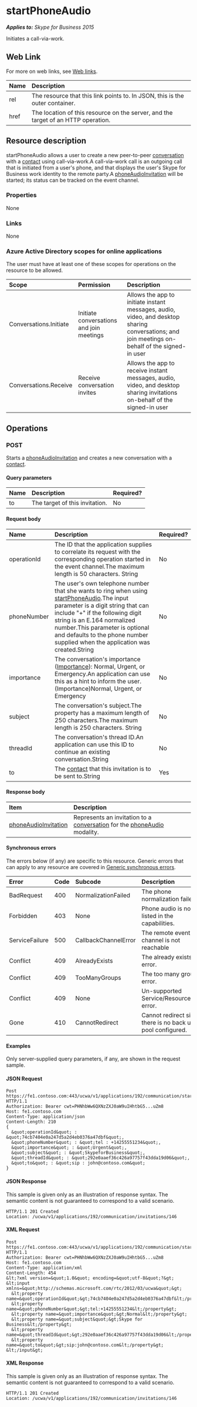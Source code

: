 # startPhoneAudio

 _**Applies to:** Skype for Business 2015_


Initiates a call-via-work.


## Web Link
<a name = "sectionSection0"> </a>


For more on web links, see [Web links](WebLinks.md).


|**Name**|**Description**|
|:-----|:-----|
|rel|The resource that this link points to. In JSON, this is the outer container.|
|href|The location of this resource on the server, and the target of an HTTP operation.|

## Resource description
<a name = "sectionSection1"> </a>


startPhoneAudio allows a user to create a new peer-to-peer [conversation](conversation_ref.md) with a [contact](contact_ref.md) using call-via-work.A call-via-work call is an outgoing call that is initiated from a user's phone, and that displays the user's Skype for Business work identity to the remote party.A [phoneAudioInvitation](phoneAudioInvitation_ref.md) will be started; its status can be tracked on the event channel.

### Properties



None

### Links



None

### Azure Active Directory scopes for online applications



The user must have at least one of these scopes for operations on the resource to be allowed.

|**Scope**|**Permission**|**Description**|
|:-----|:-----|:-----|
|Conversations.Initiate|Initiate conversations and join meetings|Allows the app to initiate instant messages, audio, video, and desktop sharing conversations; and join meetings on-behalf of the signed-in user|
|Conversations.Receive|Receive conversation invites|Allows the app to receive instant messages, audio, video, and desktop sharing invitations on-behalf of the signed-in user|

## Operations



<a name="sectionSection2"></a>


### POST




Starts a [phoneAudioInvitation](phoneAudioInvitation_ref.md) and creates a new conversation with a [contact](contact_ref.md).

#### Query parameters




|**Name**|**Description**|**Required?**|
|:-----|:-----|:-----|
|to|The target of this invitation.|No|


#### Request body




|**Name**|**Description**|**Required?**|
|:-----|:-----|:-----|
|operationId|The ID that the application supplies to correlate its request with the corresponding operation started in the event channel.The maximum length is 50 characters. String|No|
|phoneNumber|The user's own telephone number that she wants to ring when using [startPhoneAudio](startPhoneAudio_ref.md).The input parameter is a digit string that can include "+" if the following digit string is an E.164 normalized number.This parameter is optional and defaults to the phone number supplied when the application was created.String|No|
|importance|The conversation's importance ([Importance](Importance_ref.md)): Normal, Urgent, or Emergency.An application can use this as a hint to inform the user.(Importance)Normal, Urgent, or Emergency|No|
|subject|The conversation's subject.The property has a maximum length of 250 characters.The maximum length is 250 characters. String|No|
|threadId|The conversation's thread ID.An application can use this ID to continue an existing conversation.String|No|
|to|The [contact](contact_ref.md) that this invitation is to be sent to.String|Yes|

#### Response body



|**Item**|**Description**|
|:-----|:-----|
|[phoneAudioInvitation](PhoneAudioInvitation_ref.md)|Represents an invitation to a [conversation](conversation_ref.md) for the [phoneAudio](phoneAudio_ref.md) modality.|

#### Synchronous errors



The errors below (if any) are specific to this resource. Generic errors that can apply to any resource are covered in [Generic synchronous errors](GenericSynchronousErrors.md).

|**Error**|**Code**|**Subcode**|**Description**|
|:-----|:-----|:-----|:-----|
|BadRequest|400|NormalizationFailed|The phone normalization failed.|
|Forbidden|403|None|Phone audio is not listed in the capabilities.|
|ServiceFailure|500|CallbackChannelError|The remote event channel is not reachable|
|Conflict|409|AlreadyExists|The already exists error.|
|Conflict|409|TooManyGroups|The too many groups error.|
|Conflict|409|None|Un-supported Service/Resource/API error.|
|Gone|410|CannotRedirect|Cannot redirect since there is no back up pool configured.|

#### Examples



Only server-supplied query parameters, if any, are shown in the request sample.

#### JSON Request




```
Post https://fe1.contoso.com:443/ucwa/v1/applications/192/communication/startPhoneAudio HTTP/1.1
Authorization: Bearer cwt=PHNhbWw6QXNzZXJ0aW9uIHhtbG5...uZm8
Host: fe1.contoso.com
Content-Type: application/json
Content-Length: 210
{
  &quot;operationId&quot; : &quot;74cb7404e0a247d5a2d4eb0376a47dbf&quot;,
  &quot;phoneNumber&quot; : &quot;tel : +14255551234&quot;,
  &quot;importance&quot; : &quot;Urgent&quot;,
  &quot;subject&quot; : &quot;SkypeforBusiness&quot;,
  &quot;threadId&quot; : &quot;292e0aaef36c426a97757f43dda19d06&quot;,
  &quot;to&quot; : &quot;sip : john@contoso.com&quot;
}
```


#### JSON Response



This sample is given only as an illustration of response syntax. The semantic content is not guaranteed to correspond to a valid scenario.
```
HTTP/1.1 201 Created
Location: /ucwa/v1/applications/192/communication/invitations/146
```


#### XML Request




```
Post https://fe1.contoso.com:443/ucwa/v1/applications/192/communication/startPhoneAudio HTTP/1.1
Authorization: Bearer cwt=PHNhbWw6QXNzZXJ0aW9uIHhtbG5...uZm8
Host: fe1.contoso.com
Content-Type: application/xml
Content-Length: 454
&lt;?xml version=&quot;1.0&quot; encoding=&quot;utf-8&quot;?&gt;
&lt;input xmlns=&quot;http://schemas.microsoft.com/rtc/2012/03/ucwa&quot;&gt;
  &lt;property name=&quot;operationId&quot;&gt;74cb7404e0a247d5a2d4eb0376a47dbf&lt;/property&gt;
  &lt;property name=&quot;phoneNumber&quot;&gt;tel:+14255551234&lt;/property&gt;
  &lt;property name=&quot;importance&quot;&gt;Normal&lt;/property&gt;
  &lt;property name=&quot;subject&quot;&gt;Skype for Business&lt;/property&gt;
  &lt;property name=&quot;threadId&quot;&gt;292e0aaef36c426a97757f43dda19d06&lt;/property&gt;
  &lt;property name=&quot;to&quot;&gt;sip:john@contoso.com&lt;/property&gt;
&lt;/input&gt;
```


#### XML Response



This sample is given only as an illustration of response syntax. The semantic content is not guaranteed to correspond to a valid scenario.
```
HTTP/1.1 201 Created
Location: /ucwa/v1/applications/192/communication/invitations/146
```


